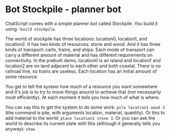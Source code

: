 # Bot Stockpile - planner bot

ChatScript comes with a simple planner bot called Stockpile. You build it using `:build stockpile`.

The world of stockpile has three locations: location0, location1, and location2. It has two kinds of
resources: stone and wood. And it has three kinds of transport: carts, trains, and ships. Each mode of
transport can carry a different amount of material and has different requirements on connectivity. In the
prebuilt demo, location0 is an island and location1 and location2 are on land adjacent to each other and
both coastal. There is no railroad line, so trains are useless. Each location has an initial amount of
some resource.

You get to tell the system how much of a resource you want somewhere and it's job is to try to move
things around to achieve that (not necessarily most efficiently). At each moment it tells you how much
of what is where.

You can say this to get the system to do some work: `pile location1 wood 3` (the command is pile, with arguments location, material, quantity). Or this to add material to the world: `place location1 stone 3`. Or you can ask the world to describe its current state with this (although it generally tells you anyway): `show`
